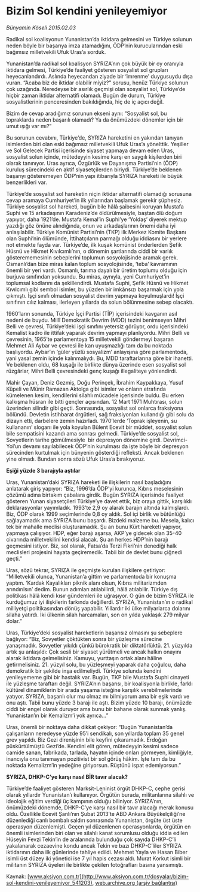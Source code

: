# Bizim Sol kendini yenileyemiyor

*Bünyamin Köseli 2015.02.03*

<div class="pNewsDetailMainContent" itemprop="articleBody">
 <p>
  Radikal sol koalisyonun Yunanistan’da iktidara gelmesini ve Türkiye solunun neden böyle bir başarıya imza atamadığını, ÖDP’nin kurucularından eski bağımsız milletvekili Ufuk Uras’a sorduk.
 </p>
 <p>
  Yunanistan’da radikal sol koalisyon SYRIZA’nın çok büyük bir oy oranıyla iktidara gelmesi, Türkiye’de faaliyet gösteren sosyalist sol grupları heyecanlandırdı. Aslında heyecandan ziyade bir ‘imrenme’ duygusuydu dışa vuran. “Acaba biz de iktidar olabilir miyiz?” sorusu, henüz Türkiye solunun çok uzağında. Neredeyse bir asırlık geçmişi olan sosyalist sol, Türkiye’de hiçbir zaman iktidar alternatifi olamadı. Bugün de durum, Türkiye sosyalistlerinin penceresinden bakıldığında, hiç de iç açıcı değil.
 </p>
 <p>
  Bizim de cevap aradığımız sorunun ekseni aynı: “Sosyalist sol, bu topraklarda neden başarılı olamadı? Ya da önümüzdeki dönemler için bir umut ışığı var mı?”
 </p>
 <p>
  Bu sorunun cevabını, Türkiye’de, SYRIZA hareketini en yakından tanıyan isimlerden biri olan eski bağımsız milletvekili Ufuk Uras’a yönelttik. Yeşiller ve Sol Gelecek Partisi içerisinde siyaset yapmaya devam eden Uras, sosyalist solun içinde, mütedeyyin kesime karşı en saygılı kişilerden biri olarak tanınıyor. Uras ayrıca, Özgürlük ve Dayanışma Partisi’nin (ÖDP) kuruluş sürecindeki en aktif siyasetçilerden biriydi. Türkiye’de beklenen başarıyı gösteremeyen ÖDP’nin yapı itibarıyla SYRIZA hareketi ile büyük benzerlikleri var.
 </p>
 <p>
  Türkiye’de sosyalist sol hareketin niçin iktidar alternatifi olamadığı sorusuna cevap aramaya Cumhuriyet’in ilk yıllarından başlamak gerekir şüphesiz. Türkiye sosyalist sol hareketi, bugün bile hâlâ şaibesini koruyan Mustafa Suphi ve 15 arkadaşının Karadeniz’de öldürülmesiyle, baştan ölü doğum yapıyor, daha 1921’de. Mustafa Kemal’in Suphi’ye ‘Yoldaş’ diyerek mektup yazdığı göz önüne alındığında, onun ve arkadaşlarının önemi daha iyi anlaşılabilir. Türkiye Komünist Partisi’nin (TKP) ilk Merkez Komite Başkanı olan Suphi’nin ölümünde, İttihatçıların parmağı olduğu iddiasını bir yerlere not etmekte fayda var. Türkiye’de, ilk kuşak komünist önderlerden Şefik Hüsnü ve Hikmet Kıvılcımlı’nın, o dönemin şartlarında ciddi bir varlık gösterememesinin sebeplerini toplumun sosyolojisinde aramak gerek. Osmanlı’dan bize miras kalan toplum sosyolojisinde, ‘teba’ kavramının önemli bir yeri vardı. Osmanlı, tarıma dayalı bir üretim toplumu olduğu için burjuva sınıfından yoksundu. Bu miras, aynıyla, yeni Cumhuriyet’in toplumsal kodlarını da şekillendirdi. Mustafa Suphi, Şefik Hüsnü ve Hikmet Kıvılcımlı gibi sembol isimler, bu yüzden bir imkânsızı başarmak için yola çıkmıştı. İşçi sınıfı olmadan sosyalist devrim yapmaya koyulmuşlardı! İşçi sınıfının cılız kalması, ilerleyen yıllarda da solun bölünmesine sebep olacaktı.
 </p>
 <p>
  1960’ların sonunda, Türkiye İşçi Partisi (TİP) içerisindeki kavganın asıl nedeni de buydu. Millî Demokratik Devrim (MDD) tezini benimseyen Mihri Belli ve çevresi, Türkiye’deki işçi sınıfını yetersiz görüyor, ordu içerisindeki Kemalist kadro ile ittifak yaparak devrim yapmayı planlıyordu. Mihri Belli ve çevresinin, 1965’te parlamentoya 15 milletvekili göndermeyi başaran Mehmet Ali Aybar ve çevresi ile kan uyuşmazlığı tam da bu noktada başlıyordu. Aybar’ın ‘güler yüzlü sosyalizm’ anlayışına göre parlamentoda, yani yasal zemin içinde kalınmalıydı. Bu, MDD taraftarlarına göre bir ihanetti. Ve beklenen oldu, 68 kuşağı ile birlikte dünya üzerinde esen sosyalist sol rüzgârlar, Mihri Belli çevresindeki genç kuşağı illegaliteye yönlendirdi.
 </p>
 <p>
  Mahir Çayan, Deniz Gezmiş, Doğu Perinçek, İbrahim Kaypakkaya, Yusuf Küpeli ve Münir Ramazan Aktolga gibi isimler ve onların etrafında kümelenen kesim, kendilerini silahlı mücadele içerisinde buldu. Bu erken kalkışma hüsran ile bitti gençler açısından. 12 Mart 1971 Muhtırası, solun üzerinden silindir gibi geçti. Sonrasında, sosyalist sol onlarca fraksiyona bölündü. Devletin istihbarat örgütleri, sağ fraksiyonları kullandığı gibi solu da dizayn etti, darbelere zemin hazırladı. 1970’lerde ‘Toprak işleyenin, su kullananın’ sloganı ile yola koyulan Bülent Ecevit bir müddet, sosyalist solun bile sempatisini kazandı ama sonrası gelmedi. Türkiye’de sosyalist sol, Sovyetlerin tarihe gömülmesiyle  bir depresyon dönemine girdi. Devrimci-Yol’un devamı sayılabilecek ÖDP’nin kurulması da işte böyle bir depresyon sürecinden kurtulmak için bünyenin gösterdiği refleksti. Ancak beklenen yine olmadı. Bundan sonra sözü Ufuk Uras’a bırakıyoruz.
 </p>
 <p>
  <strong>
   Eşiği yüzde 3 barajıyla aştılar
  </strong>
 </p>
 <p>
  Uras, Yunanistan’daki SYRIZA hareketi ile ilişkilerin nasıl başladığını anlatarak giriş yapıyor: “Biz, 1996’da ÖDP’yi kurunca, Kıbrıs meselesinin çözümü adına birtakım çabalara girdik. Bugün SYRIZA içerisinde faaliyet gösteren Yunan siyasetçileri Türkiye’ye davet ettik, biz oraya gittik, karşılıklı deklarasyonlar yayımladık. 1993’te 2,9 oy alarak barajın altında kalmışlardı. Biz, ÖDP olarak 1999 seçimlerinde 0,8 oy aldık. Sol içi birlik ve bütünlüğü sağlayamadık ama SYRIZA bunu başardı. Bizdeki malzeme bu. Mesela, kalıcı tek bir mahalle meclisi oluşturamadık. Şu an bunu Kürt hareketi yapıyor, yapmaya çalışıyor. HDP, eğer barajı aşarsa, AKP’ye gidecek olan 35-40 civarında milletvekilini kendisi alacak. Şu an herkes HDP’nin barajı geçmesini istiyor. Biz, sol olarak, Fatsa’da Terzi Fikri’nin denediği halk meclisleri projesini hayata geçiremedik. Tabii bir de devlet bunu çiğnedi geçti.”
 </p>
 <p>
  Uras, sözü tekrar, SYRIZA ile geçmişte kurulan ilişkilere getiriyor: “Milletvekili olunca, Yunanistan’a gittim ve parlamentoda bir konuşma yaptım. ‘Kardak Kayalıkları piknik alanı olsun, Kıbrıs militarizmden arındırılsın’ dedim. Bunun adımları atılabilirdi, hâlâ atılabilir. Türkiye dış politikası hâlâ kendi kısır gündemleri ile uğraşıyor. O gün de bizim SYRIZA ile kurduğumuz iyi ilişkilerin farkında değillerdi. SYRIZA, Yunanistan’ın o radikal milliyetçi politikasından dönüş yapabilir. Yıllardır iki ülke milyarlarca dolarını silaha yatırdı. İki ülkenin silah harcamaları, son on yılda yaklaşık 279 milyar dolar.”
 </p>
 <p>
  Uras, Türkiye’deki sosyalist hareketlerin başarısız olmasını şu sebeplere bağlıyor: “Biz, Sovyetler çöktükten sonra bir yüzleşme sürecine yanaşmadık. Sovyetler yıkıldı çünkü bürokratik bir diktatörlüktü. 21. yüzyılda artık şu anlaşıldı: Çok sesli bir siyaset yürütmeli ve ancak halkın onayını alarak iktidara gelmelisiniz. Kamuyu, yurttaşın ortak alanı hâline getirmelisiniz. 21. yüzyıl solu, bu yüzleşmeyi yaparak daha çoğulcu, daha demokratik bir şekilde inşa edilmeliydi. Türkiye solunda kendini yenileyememe gibi bir hastalık var. Bugün, TKP bile Mustafa Suphi cinayeti ile yüzleşme taraftarı değil. SYRIZA’nın başarısı, bir koalisyonla birlikle, farklı kültürel dinamiklerin bir arada yaşama isteğine karşılık verebilmelerinde yatıyor. SYRIZA, başarılı olur mu olmaz mı bilmiyorum ama bir eşik vardı ve onu aştı. Tabii bunu yüzde 3 barajı ile aştı. Bizim yüzde 10 barajı, önümüzde ciddi bir engel olarak duruyor ama bunu bir bahane olarak sunmak yanlış. Yunanistan’ın bir Kemalizm’i yok ayrıca…”
 </p>
 <p>
  Uras, önemli bir noktaya daha dikkat çekiyor: “Bugün Yunanistan’da çalışanların neredeyse yüzde 95’i sendikalı, son yıllarda toplam 35 genel grev yapıldı. Biz Gezi direnişinin bile keyfini çıkaramadık. Erdoğan püskürtülmüştü Gezi’de. Kendini elit gören, mütedeyyin kesimi sadece camide sanan, fabrikada, tarlada, hayatın içinde onları görmeyen, kimliğiyle, inancıyla onu tanımayan pozitivist bir sol görüş hâkim. İşte tam da bu noktada Kemalizm’in yedeğine giriyorsun. Rüştünü ispat edemiyorsun.”
 </p>
 <p>
  <strong>
   SYRIZA, DHKP-C’ye karşı nasıl BİR tavır alacak?
  </strong>
 </p>
 <p>
  Türkiye’de faaliyet gösteren Marksit-Leninist örgüt DHKP-C, cephe gerisi olarak yıllardır Yunanistan’ı kullanıyor. Örgütün burada, militanlarına silahlı ve ideolojik eğitim verdiği üç kampının olduğu biliniyor. SYRIZA’nın, önümüzdeki dönemde, DHKP-C’ye karşı nasıl bir tavır alacağı merak konusu oldu. Özellikle Ecevit Şanlı’nın Şubat 2013’te ABD Ankara Büyükelçiliği’ne düzenlediği canlı bombalı saldırı sonrasında Yunanistan, örgüte üst üste operasyon düzenlemişti. Geçen yıl düzenlenen operasyonlarda, örgütün en önemli isimlerinden biri olan ve silahlı kanat sorumlusu olduğu iddia edilen Hüseyin Fevzi Tekin’in de aralarında bulunduğu çok sayıda DHKP-C’li yakalanarak cezaevine kondu ancak Tekin ve bazı DHKP-C’liler SYRIZA iktidarının daha ilk günlerinde tahliye edildi. Mehmet Yayla ve Hasan Biber isimli üst düzey iki yönetici ise 7 yıl hapis cezası aldı. Murat Korkut isimli bir militanın SYRIZA üyeleri ile birlikte çekilen fotoğrafları basına yansımıştı.
 </p>
</div>


Kaynak: [www.aksiyon.com.tr](http://www.aksiyon.com.tr/dosyalar/bizim-sol-kendini-yenileyemiyor_541203), [web.archive.org (arşiv bağlantısı)](http://web.archive.org/web/20150207011508/http://www.aksiyon.com.tr/dosyalar/bizim-sol-kendini-yenileyemiyor_541203)
